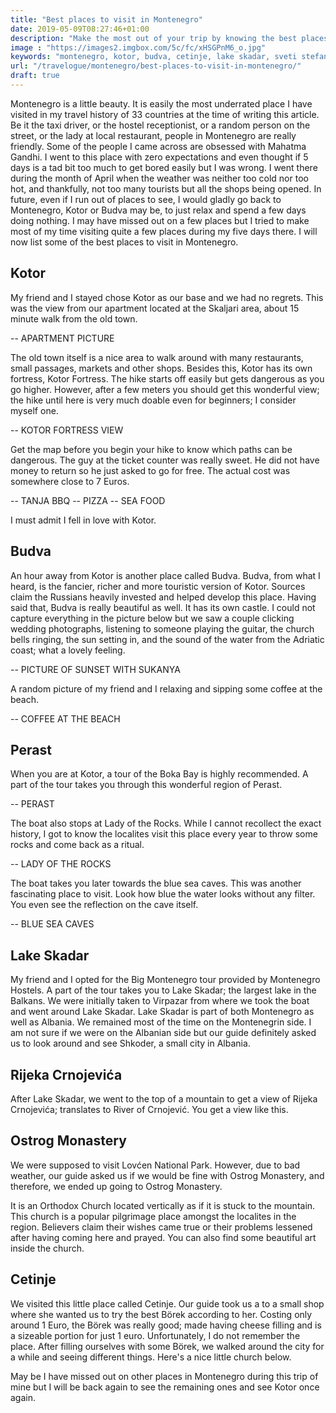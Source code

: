 ```yaml
---
title: "Best places to visit in Montenegro"
date: 2019-05-09T08:27:46+01:00
description: "Make the most out of your trip by knowing the best places to visit in Montenegro."
image : "https://images2.imgbox.com/5c/fc/xHSGPnM6_o.jpg"
keywords: "montenegro, kotor, budva, cetinje, lake skadar, sveti stefan"
url: "/travelogue/montenegro/best-places-to-visit-in-montenegro/"
draft: true
---
```


Montenegro is a little beauty. It is easily the most underrated place I have visited in my travel history of 33 countries at the time of writing this article. Be it the taxi driver, or the hostel receptionist, or a random person on the street, or the lady at local restaurant, people in Montenegro are really friendly. Some of the people I came across are obsessed with Mahatma Gandhi. I went to this place with zero expectations and even thought if 5 days is a tad bit too much to get bored easily but I was wrong. I went there during the month of April when the weather was neither too cold nor too hot, and thankfully, not too many tourists but all the shops being opened. In future, even if I run out of places to see, I would gladly go back to Montenegro, Kotor or Budva may be, to just relax and spend a few days doing nothing. I may have missed out on a few places but I tried to make most of my time visiting quite a few places during my five days there. I will now list some of the best places to visit in Montenegro.

## Kotor

My friend and I stayed chose Kotor as our base and we had no regrets. This was the view from our apartment located at the Skaljari area, about 15 minute walk from the old town.

-- APARTMENT PICTURE

The old town itself is a nice area to walk around with many restaurants, small passages, markets and other shops. Besides this, Kotor has its own fortress, Kotor Fortress. The hike starts off easily but gets dangerous as you go higher. However, after a few meters you should get this wonderful view; the hike until here is very much doable even for beginners; I consider myself one.

-- KOTOR FORTRESS VIEW

Get the map before you begin your hike to know which paths can be dangerous. The guy at the ticket counter was really sweet. He did not have money to return so he just asked to go for free. The actual cost was somewhere close to 7 Euros.

-- TANJA BBQ
-- PIZZA
-- SEA FOOD

I must admit I fell in love with Kotor.

## Budva

An hour away from Kotor is another place called Budva. Budva, from what I heard, is the fancier, richer and more touristic version of Kotor. Sources claim the Russians heavily invested and helped develop this place. Having said that, Budva is really beautiful as well. It has its own castle. I could not capture everything in the picture below but we saw a couple clicking wedding photographs, listening to someone playing the guitar, the church bells ringing, the sun setting in, and the sound of the water from the Adriatic coast; what a lovely feeling.

-- PICTURE OF SUNSET WITH SUKANYA

A random picture of my friend and I relaxing and sipping some coffee at the beach.

-- COFFEE AT THE BEACH

## Perast

When you are at Kotor, a tour of the Boka Bay is highly recommended. A part of the tour takes you through this wonderful region of Perast.

-- PERAST

The boat also stops at Lady of the Rocks. While I cannot recollect the exact history, I got to know the localites visit this place every year to throw some rocks and come back as a ritual.

-- LADY OF THE ROCKS

The boat takes you later towards the blue sea caves. This was another fascinating place to visit. Look how blue the water looks without any filter. You even see the reflection on the cave itself.

-- BLUE SEA CAVES

## Lake Skadar

My friend and I opted for the Big Montenegro tour provided by Montenegro Hostels. A part of the tour takes you to Lake Skadar; the largest lake in the Balkans. We were initially taken to Virpazar from where we took the boat and went around Lake Skadar. Lake Skadar is part of both Montenegro as well as Albania. We remained most of the time on the Montenegrin side. I am not sure if we were on the Albanian side but our guide definitely asked us to look around and see Shkoder, a small city in Albania.

## Rijeka Crnojevića

After Lake Skadar, we went to the top of a mountain to get a view of Rijeka Crnojevića; translates to River of Crnojević. You get a view like this.

## Ostrog Monastery

We were supposed to visit Lovćen National Park. However, due to bad weather, our guide asked us if we would be fine with Ostrog Monastery, and therefore, we ended up going to Ostrog Monastery.

It is an Orthodox Church located vertically as if it is stuck to the mountain. This church is a popular pilgrimage place amongst the localites in the region. Believers claim their wishes came true or their problems lessened after having coming here and prayed. You can also find some beautiful art inside the church.

## Cetinje

We visited this little place called Cetinje. Our guide took us a to a small shop where she wanted us to try the best Börek according to her. Costing only around 1 Euro, the Börek was really good; made having cheese filling and is a sizeable portion for just 1 euro. Unfortunately, I do not remember the place. After filling ourselves with some Börek, we walked around the city for a while and seeing different things. Here's a nice little church below.

May be I have missed out on other places in Montenegro during this trip of mine but I will be back again to see the remaining ones and see Kotor once again.